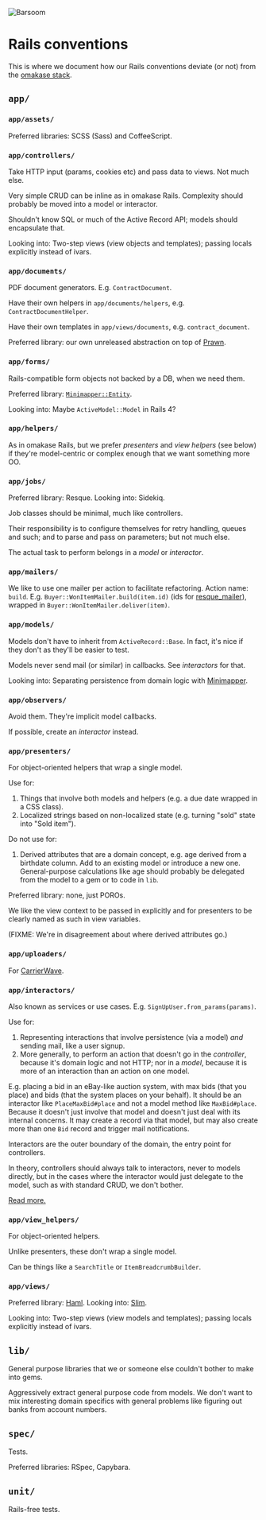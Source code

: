 ![Barsoom](http://barsoom.se/barsoom.png)

# Rails conventions

This is where we document how our Rails conventions deviate (or not) from the [omakase stack](http://david.heinemeierhansson.com/2012/rails-is-omakase.html).

## `app/`

### `app/assets/`

Preferred libraries: SCSS (Sass) and CoffeeScript.

### `app/controllers/`

Take HTTP input (params, cookies etc) and pass data to views. Not much else.

Very simple CRUD can be inline as in omakase Rails.
Complexity should probably be moved into a model or interactor.

Shouldn't know SQL or much of the Active Record API; models should encapsulate that.

Looking into: Two-step views (view objects and templates); passing locals explicitly instead of ivars.

### `app/documents/`

PDF document generators. E.g. `ContractDocument`.

Have their own helpers in `app/documents/helpers`, e.g. `ContractDocumentHelper`.

Have their own templates in `app/views/documents`, e.g. `contract_document`.

Preferred library: our own unreleased abstraction on top of [Prawn](http://prawn.majesticseacreature.com/).

### `app/forms/`

Rails-compatible form objects not backed by a DB, when we need them.

Preferred library: [`Minimapper::Entity`](https://github.com/joakimk/minimapper).

Looking into: Maybe `ActiveModel::Model` in Rails 4?

### `app/helpers/`

As in omakase Rails, but we prefer *presenters* and *view helpers* (see below) if they're model-centric or complex enough that we want something more OO.

### `app/jobs/`

Preferred library: Resque. Looking into: Sidekiq.

Job classes should be minimal, much like controllers.

Their responsibility is to configure themselves for retry handling, queues and such; and to parse and pass on parameters; but not much else.

The actual task to perform belongs in a *model* or *interactor*.

### `app/mailers/`

We like to use one mailer per action to facilitate refactoring. Action name: `build`. E.g. `Buyer::WonItemMailer.build(item.id)` (ids for [resque\_mailer](https://github.com/barsoom/resque_mailer_with_retries)), wrapped in `Buyer::WonItemMailer.deliver(item)`.

### `app/models/`

Models don't have to inherit from `ActiveRecord::Base`. In fact, it's nice if they don't as they'll be easier to test.

Models never send mail (or similar) in callbacks. See *interactors* for that.

Looking into: Separating persistence from domain logic with [Minimapper](https://github.com/joakimk/minimapper).

### `app/observers/`

Avoid them. They're implicit model callbacks.

If possible, create an *interactor* instead.

### `app/presenters/`

For object-oriented helpers that wrap a single model.

Use for:

1. Things that involve both models and helpers (e.g. a due date wrapped in a CSS class).
2. Localized strings based on non-localized state (e.g. turning "sold" state into "Sold item").

Do not use for:

1. Derived attributes that are a domain concept, e.g. age derived from a birthdate column.
   Add to an existing model or introduce a new one. General-purpose calculations like age should probably be delegated from the model to a gem or to code in `lib`.

Preferred library: none, just POROs.

We like the view context to be passed in explicitly and for presenters to be clearly named as such in view variables.

(FIXME: We're in disagreement about where derived attributes go.)

### `app/uploaders/`

For [CarrierWave](https://github.com/jnicklas/carrierwave).

### `app/interactors/`

Also known as services or use cases. E.g. `SignUpUser.from_params(params)`.

Use for:

1. Representing interactions that involve persistence (via a model) *and* sending mail, like a user signup.
2. More generally, to perform an action that doesn't go in the *controller*, because it's domain logic and not HTTP; nor in a *model*, because it is more of an interaction than an action on one model.

E.g. placing a bid in an eBay-like auction system, with max bids (that you place) and bids (that the system places on your behalf). It should be an interactor like `PlaceMaxBid#place` and not a model method like `MaxBid#place`. Because it doesn't just involve that model and doesn't just deal with its internal concerns. It may create a record via that model, but may also create more than one `Bid` record and trigger mail notifications.

Interactors are the outer boundary of the domain, the entry point for controllers.

In theory, controllers should always talk to interactors, never to models directly, but in the cases where the interactor would just delegate to the model, such as with standard CRUD, we don't bother.

[Read more.](/service_layer)

### `app/view_helpers/`

For object-oriented helpers.

Unlike presenters, these don't wrap a single model.

Can be things like a `SearchTitle` or `ItemBreadcrumbBuilder`.

### `app/views/`

Preferred library: [Haml](http://haml.info/). Looking into: [Slim](http://slim-lang.com/).

Looking into: Two-step views (view models and templates); passing locals explicitly instead of ivars.

## `lib/`

General purpose libraries that we or someone else couldn't bother to make into gems.

Aggressively extract general purpose code from models. We don't want to mix interesting domain specifics with general problems like figuring out banks from account numbers.

## `spec/`

Tests.

Preferred libraries: RSpec, Capybara.

## `unit/`

Rails-free tests.
